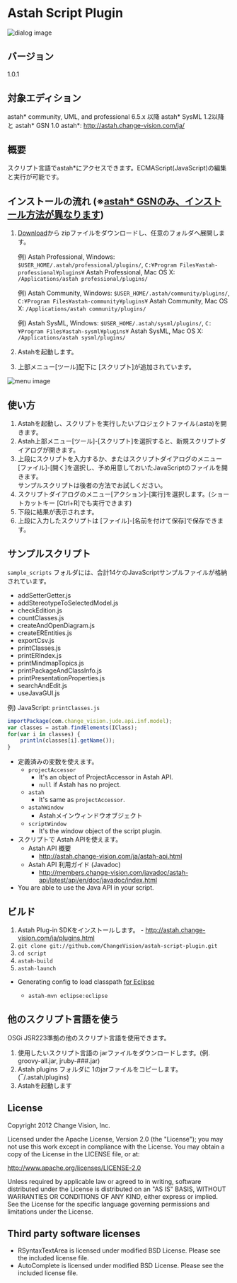 Astah Script Plugin
=============================
![dialog image](https://github.com/ChangeVision/astah-script-plugin/raw/master/doc/screenshots/script_dialog_ja.png)

バージョン
------------
1.0.1

対象エディション
------------------
astah* community, UML, and professional 6.5.x 以降
astah* SysML 1.2以降 と astah* GSN 1.0
astah*: http://astah.change-vision.com/ja/

概要
------------
スクリプト言語でastah*にアクセスできます。ECMAScript(JavaScript)の編集と実行が可能です。

インストールの流れ (※[astah* GSNのみ、インストール方法が異なります](http://astah-users.change-vision.com/ja/modules/xhnewbb/viewtopic.php?topic_id=1776))
------------
1. [Download](http://astah.change-vision.com/plugins/astah_script_plugin/1.0.1.html)から zipファイルをダウンロードし、任意のフォルダへ展開します。

    例) Astah Professional, Windows: `$USER_HOME/.astah/professional/plugins/`,  `C:¥Program Files¥astah-professional¥plugins¥`
    Astah Professional, Mac OS X: `/Applications/astah professional/plugins/`
    
    例) Astah Community, Windows: `$USER_HOME/.astah/community/plugins/`, `C:¥Program Files¥astah-community¥plugins¥`
    Astah Community, Mac OS X: `/Applications/astah community/plugins/`

    例) Astah SysML, Windows: `$USER_HOME/.astah/sysml/plugins/`, `C:¥Program Files¥astah-sysml¥plugins¥`
    Astah SysML, Mac OS X: `/Applications/astah sysml/plugins/`

2. Astahを起動します。

3. 上部メニュー[ツール]配下に [スクリプト]が追加されています。

![menu image](https://github.com/ChangeVision/astah-script-plugin/raw/master/doc/screenshots/script_plugin_menu_ja.png)

使い方
------------

1. Astahを起動し、スクリプトを実行したいプロジェクトファイル(.asta)を開きます。
2. Astah上部メニュー[ツール]-[スクリプト]を選択すると、新規スクリプトダイアログが開きます。
3. 上段にスクリプトを入力するか、またはスクリプトダイアログのメニュー[ファイル]-[開く]を選択し、予め用意しておいたJavaScriptのファイルを開きます。  
   サンプルスクリプトは後者の方法でお試しください。
4. スクリプトダイアログのメニュー[アクション]-[実行]を選択します。(ショートカットキー [Ctrl+R]でも実行できます)
5. 下段に結果が表示されます。
6. 上段に入力したスクリプトは [ファイル]-[名前を付けて保存]で保存できます。


サンプルスクリプト
---------------------
`sample_scripts` フォルダには、合計14ケのJavaScriptサンプルファイルが格納されています。

 * addSetterGetter.js
 * addStereotypeToSelectedModel.js
 * checkEdition.js
 * countClasses.js
 * createAndOpenDiagram.js
 * createEREntities.js
 * exportCsv.js
 * printClasses.js
 * printERIndex.js
 * printMindmapTopics.js
 * printPackageAndClassInfo.js
 * printPresentationProperties.js
 * searchAndEdit.js
 * useJavaGUI.js

例) JavaScript: `printClasses.js`
```javascript
importPackage(com.change_vision.jude.api.inf.model);
var classes = astah.findElements(IClass);
for(var i in classes) {
    println(classes[i].getName());
}
```
 * 定義済みの変数を使えます。
   * `projectAccessor`
     * It's an object of ProjectAccessor in Astah API.
     * `null` if Astah has no project.
   * `astah`
     * It's same as `projectAccessor`.
   * `astahWindow`
     * Astahメインウィンドウオブジェクト
   * `scriptWindow`
     * It's the window object of the script plugin.
 * スクリプトで Astah APIを使えます。
   * Astah API 概要
     * <http://astah.change-vision.com/ja/astah-api.html>
   * Astah API 利用ガイド (Javadoc)
     * <http://members.change-vision.com/javadoc/astah-api/latest/api/en/doc/javadoc/index.html>
 * You are able to use the Java API in your script.

ビルド
------------
1. Astah Plug-in SDKをインストールします。 - <http://astah.change-vision.com/ja/plugins.html>
2. `git clone git://github.com/ChangeVision/astah-script-plugin.git`
3. `cd script`
4. `astah-build`
5. `astah-launch`

 * Generating config to load classpath [for Eclipse](http://astah.net/tutorials/plug-ins/plugin_tutorial_en/html/helloworld.html#eclipse)

      * `astah-mvn eclipse:eclipse`

他のスクリプト言語を使う
------------
OSGi JSR223準拠の他のスクリプト言語を使用できます。

1. 使用したいスクリプト言語の jarファイルをダウンロードします。(例. groovy-all.jar, jruby-###.jar)
2. Astah plugins フォルダに 1のjarファイルをコピーします。(‾/.astah/plugins)
3. Astahを起動します

License
------------
Copyright 2012 Change Vision, Inc.

Licensed under the Apache License, Version 2.0 (the "License");
you may not use this work except in compliance with the License.
You may obtain a copy of the License in the LICENSE file, or at:

   <http://www.apache.org/licenses/LICENSE-2.0>

Unless required by applicable law or agreed to in writing, software
distributed under the License is distributed on an "AS IS" BASIS,
WITHOUT WARRANTIES OR CONDITIONS OF ANY KIND, either express or implied.
See the License for the specific language governing permissions and
limitations under the License.

Third party software licenses
------------
 * RSyntaxTextArea is licensed under modified BSD License.  Please see the included license file.
 * AutoComplete is licensed under modified BSD License.  Please see the included license file.

